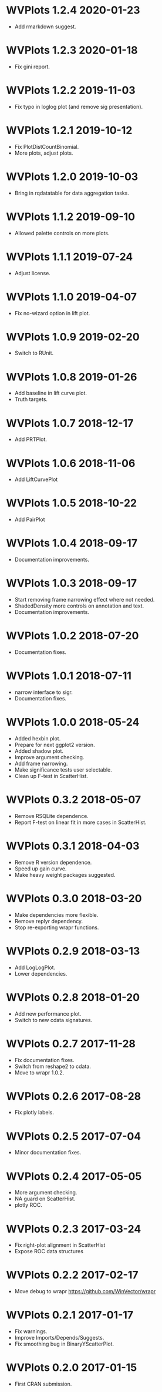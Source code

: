 
# WVPlots 1.2.4 2020-01-23

 * Add rmarkdown suggest.
 
# WVPlots 1.2.3 2020-01-18

 * Fix gini report.

# WVPlots 1.2.2 2019-11-03

 * Fix typo in loglog plot (and remove sig presentation).

# WVPlots 1.2.1 2019-10-12

 * Fix PlotDistCountBinomial.
 * More plots, adjust plots.
 
# WVPlots 1.2.0 2019-10-03

 * Bring in rqdatatable for data aggregation tasks.
 
# WVPlots 1.1.2 2019-09-10

 * Allowed palette controls on more plots.

# WVPlots 1.1.1 2019-07-24

 * Adjust license.

# WVPlots 1.1.0 2019-04-07

 * Fix no-wizard option in lift plot.

# WVPlots 1.0.9 2019-02-20

 * Switch to RUnit.

# WVPlots 1.0.8 2019-01-26

 * Add baseline in lift curve plot.
 * Truth targets.

# WVPlots 1.0.7 2018-12-17

 * Add PRTPlot.
 
# WVPlots 1.0.6 2018-11-06

 * Add LiftCurvePlot
 
# WVPlots 1.0.5 2018-10-22

 * Add PairPlot

# WVPlots 1.0.4 2018-09-17

 * Documentation improvements.

# WVPlots 1.0.3 2018-09-17

 * Start removing frame narrowing effect where not needed.
 * ShadedDensity more controls on annotation and text.
 * Documentation improvements.
 
# WVPlots 1.0.2 2018-07-20

 * Documentation fixes.
 
# WVPlots 1.0.1 2018-07-11

 * narrow interface to sigr.
 * Documentation fixes.

# WVPlots 1.0.0 2018-05-24

 * Added hexbin plot.
 * Prepare for next ggplot2 version.
 * Added shadow plot.
 * Improve argument checking.
 * Add frame narrowing.
 * Make significance tests user selectable.
 * Clean up F-test in ScatterHist.
 
# WVPlots 0.3.2 2018-05-07

 * Remove RSQLite dependence.
 * Report F-test on linear fit in more cases in ScatterHist.
 
# WVPlots 0.3.1 2018-04-03

 * Remove R version dependence.
 * Speed up gain curve.
 * Make heavy weight packages suggested.

# WVPlots 0.3.0 2018-03-20

 * Make dependencies more flexible.
 * Remove replyr dependency.
 * Stop re-exporting wrapr functions.

# WVPlots 0.2.9 2018-03-13

 * Add LogLogPlot.
 * Lower dependencies.

# WVPlots 0.2.8 2018-01-20

 * Add new performance plot.
 * Switch to new cdata signatures.

# WVPlots 0.2.7 2017-11-28

 * Fix documentation fixes.
 * Switch from reshape2 to cdata.
 * Move to wrapr 1.0.2.
 
# WVPlots 0.2.6 2017-08-28

 * Fix plotly labels.

# WVPlots 0.2.5 2017-07-04

 * Minor documentation fixes.

# WVPlots 0.2.4 2017-05-05

 * More argument checking.
 * NA guard on ScatterHist.
 * plotly ROC.
 
# WVPlots 0.2.3 2017-03-24

 * Fix right-plot alignment in ScatterHist
 * Expose ROC data structures

# WVPlots 0.2.2 2017-02-17

 * Move debug to wrapr https://github.com/WinVector/wrapr

# WVPlots 0.2.1 2017-01-17

 * Fix warnings.
 * Improve Imports/Depends/Suggests.
 * Fix smoothing bug in BinaryYScatterPlot.
 
# WVPlots 0.2.0 2017-01-15

 * First CRAN submission.

